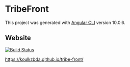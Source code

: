 # TribeFront

This project was generated with [Angular CLI](https://github.com/angular/angular-cli) version 10.0.6.

## Website

[![Build Status](https://travis-ci.org/koulkzbda/tribe-front.svg?branch=master)](https://travis-ci.org/koulkzbda/tribe-front)

https://koulkzbda.github.io/tribe-front/
